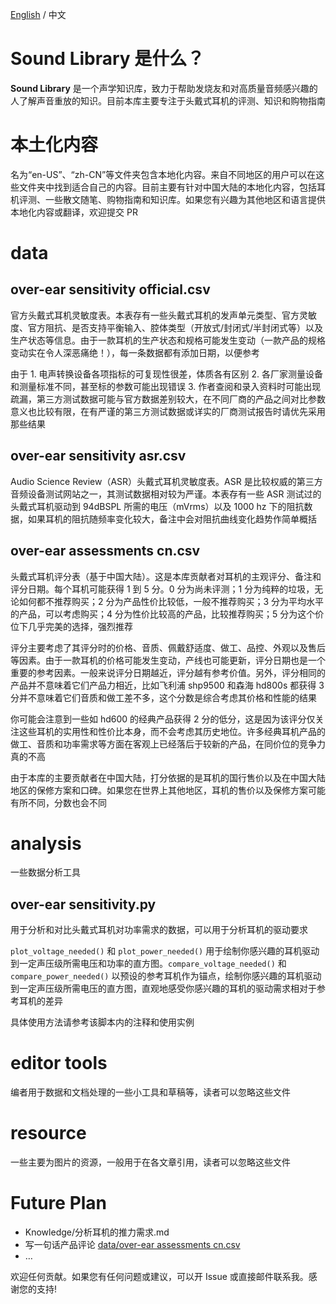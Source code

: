 [English](./README.md) / 中文

# Sound Library 是什么？

**Sound Library** 是一个声学知识库，致力于帮助发烧友和对高质量音频感兴趣的人了解声音重放的知识。目前本库主要专注于头戴式耳机的评测、知识和购物指南

# 本土化内容

名为“en-US”、“zh-CN”等文件夹包含本地化内容。来自不同地区的用户可以在这些文件夹中找到适合自己的内容。目前主要有针对中国大陆的本地化内容，包括耳机评测、一些散文随笔、购物指南和知识库。如果您有兴趣为其他地区和语言提供本地化内容或翻译，欢迎提交 PR

# data

## over-ear sensitivity official.csv

官方头戴式耳机灵敏度表。本表存有一些头戴式耳机的发声单元类型、官方灵敏度、官方阻抗、是否支持平衡输入、腔体类型（开放式/封闭式/半封闭式等）以及生产状态等信息。由于一款耳机的生产状态和规格可能发生变动（一款产品的规格变动实在令人深恶痛绝！），每一条数据都有添加日期，以便参考

由于 1. 电声转换设备各项指标的可复现性很差，体质各有区别 2. 各厂家测量设备和测量标准不同，甚至标的参数可能出现错误 3. 作者查阅和录入资料时可能出现疏漏，第三方测试数据可能与官方数据差别较大，在不同厂商的产品之间对比参数意义也比较有限，在有严谨的第三方测试数据或详实的厂商测试报告时请优先采用那些结果

## over-ear sensitivity asr.csv

Audio Science Review（ASR）头戴式耳机灵敏度表。ASR 是比较权威的第三方音频设备测试网站之一，其测试数据相对较为严谨。本表存有一些 ASR 测试过的头戴式耳机驱动到 94dBSPL 所需的电压（mVrms）以及 1000 hz 下的阻抗数据，如果耳机的阻抗随频率变化较大，备注中会对阻抗曲线变化趋势作简单概括

## over-ear assessments cn.csv

头戴式耳机评分表（基于中国大陆）。这是本库贡献者对耳机的主观评分、备注和评分日期。每个耳机可能获得 1 到 5 分。0 分为尚未评测；1 分为纯粹的垃圾，无论如何都不推荐购买；2 分为产品性价比较低，一般不推荐购买；3 分为平均水平的产品，可以考虑购买；4 分为性价比较高的产品，比较推荐购买；5 分为这个价位下几乎完美的选择，强烈推荐

评分主要考虑了其评分时的价格、音质、佩戴舒适度、做工、品控、外观以及售后等因素。由于一款耳机的价格可能发生变动，产线也可能更新，评分日期也是一个重要的参考因素。一般来说评分日期越近，评分越有参考价值。另外，评分相同的产品并不意味着它们产品力相近，比如飞利浦 shp9500 和森海 hd800s 都获得 3 分并不意味着它们音质和做工差不多，这个分数是综合考虑其价格和性能的结果

你可能会注意到一些如 hd600 的经典产品获得 2 分的低分，这是因为该评分仅关注这些耳机的实用性和性价比本身，而不会考虑其历史地位。许多经典耳机产品的做工、音质和功率需求等方面在客观上已经落后于较新的产品，在同价位的竞争力真的不高

由于本库的主要贡献者在中国大陆，打分依据的是耳机的国行售价以及在中国大陆地区的保修方案和口碑。如果您在世界上其他地区，耳机的售价以及保修方案可能有所不同，分数也会不同

# analysis

一些数据分析工具

## over-ear sensitivity.py

用于分析和对比头戴式耳机对功率需求的数据，可以用于分析耳机的驱动要求

`plot_voltage_needed()` 和 `plot_power_needed()` 用于绘制你感兴趣的耳机驱动到一定声压级所需电压和功率的直方图。`compare_voltage_needed()` 和 `compare_power_needed()` 以预设的参考耳机作为锚点，绘制你感兴趣的耳机驱动到一定声压级所需电压的直方图，直观地感受你感兴趣的耳机的驱动需求相对于参考耳机的差异

具体使用方法请参考该脚本内的注释和使用实例

# editor tools

编者用于数据和文档处理的一些小工具和草稿等，读者可以忽略这些文件

# resource

一些主要为图片的资源，一般用于在各文章引用，读者可以忽略这些文件

# Future Plan

- Knowledge/分析耳机的推力需求.md
- 写一句话产品评论 [data/over-ear assessments cn.csv](./data/over-ear%20assessments%20cn.csv)
- …

欢迎任何贡献。如果您有任何问题或建议，可以开 Issue 或直接邮件联系我。感谢您的支持!
